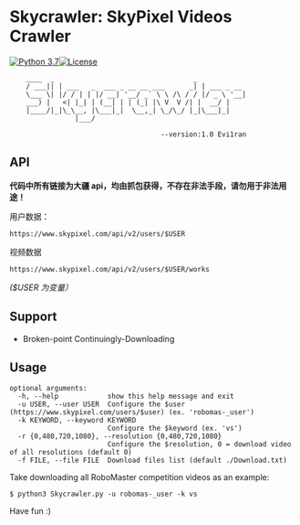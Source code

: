 # Skycrawler: SkyPixel Videos Crawler
[![Python 3.7](https://img.shields.io/badge/python-3.7-yellow.svg)](https://www.python.org/)[![License](https://img.shields.io/badge/license-MIT-blue.svg)](https://github.com/Evilran/Skycrawler/blob/master/LICENSE)

    
        ____  _                                  _
        / ___|| | ___   _  ___ _ __ __ ___      _| | ___ _ __
        \___ \| |/ / | | |/ __| '__/ _` \ \ /\ / / |/ _ \ '__|
        ___) |   <| |_| | (__| | | (_| |\ V  V /| |  __/ |
        |____/|_|\_\__, |\___|_|  \__,_| \_/\_/ |_|\___|_|
                    |___/
    
                                         --version:1.0 Evi1ran
    

## API

**代码中所有链接为大疆 api，均由抓包获得，不存在非法手段，请勿用于非法用途！**

用户数据：

```
https://www.skypixel.com/api/v2/users/$USER
```

视频数据

```
https://www.skypixel.com/api/v2/users/$USER/works
```

*($USER 为变量）*

## Support

- Broken-point Continuingly-Downloading


Usage
---
```
optional arguments:
  -h, --help            show this help message and exit
  -u USER, --user USER  Configure the $user (https://www.skypixel.com/users/$user) (ex. 'robomas-_user')
  -k KEYWORD, --keyword KEYWORD
                        Configure the $keyword (ex. 'vs')
  -r {0,480,720,1080}, --resolution {0,480,720,1080}
                        Configure the $resolution, 0 = download video of all resolutions (default 0)
  -f FILE, --file FILE  Download files list (default ./Download.txt)
```



Take downloading all RoboMaster competition videos as an example:

```
$ python3 Skycrawler.py -u robomas-_user -k vs
```



Have fun :)

